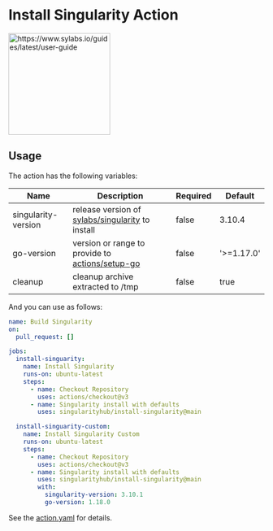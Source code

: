 # Install Singularity Action

<img src="img/logo.png" alt="https://www.sylabs.io/guides/latest/user-guide" data-canonical-src="https://www.sylabs.io/guides/latest/user-guide" width="200" height="200">


## Usage

The action has the following variables:

| Name | Description | Required | Default |
|------|-------------|----------|---------|
|singularity-version | release version of [sylabs/singularity](https://github.com/sylabs/singularity/releases/) to install | false | 3.10.4 |
|go-version | version or range to provide to [actions/setup-go](https://github.com/actions/setup-go) | false | '>=1.17.0' |
|cleanup| cleanup archive extracted to /tmp | false | true |

And you can use as follows:

```yaml
name: Build Singularity
on:
  pull_request: []

jobs:
  install-singuarity:
    name: Install Singularity
    runs-on: ubuntu-latest
    steps:
      - name: Checkout Repository
        uses: actions/checkout@v3
      - name: Singularity install with defaults
        uses: singularityhub/install-singularity@main

  install-singuarity-custom:
    name: Install Singularity Custom
    runs-on: ubuntu-latest
    steps:
      - name: Checkout Repository
        uses: actions/checkout@v3
      - name: Singularity install with defaults
        uses: singularityhub/install-singularity@main
        with:
          singularity-version: 3.10.1
          go-version: 1.18.0
```

See the [action.yaml](action.yaml) for details.
